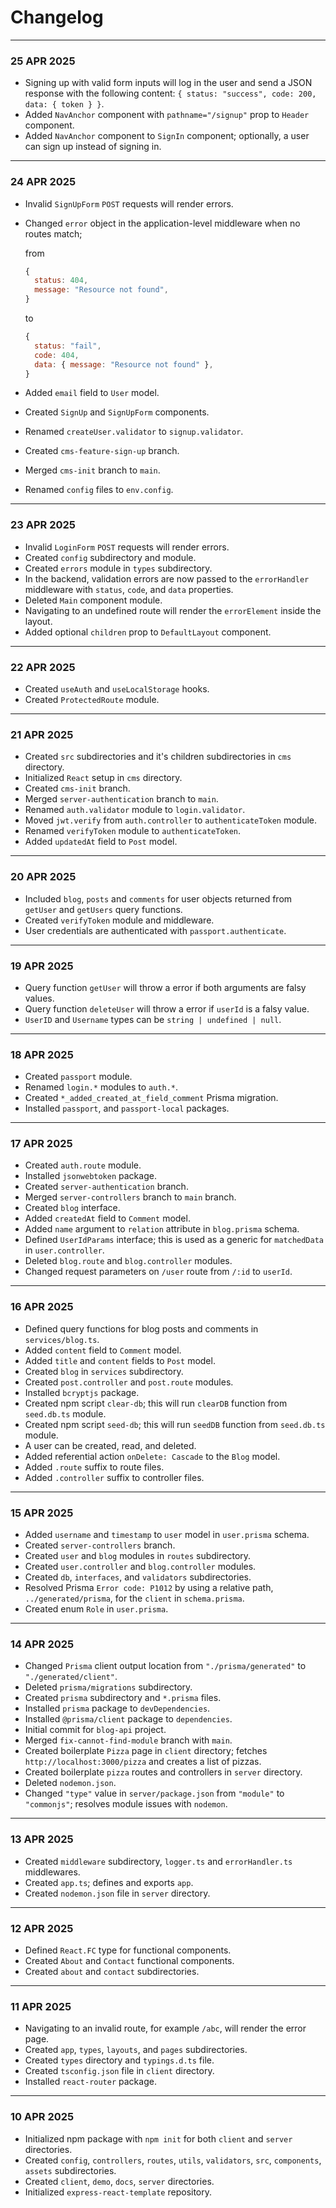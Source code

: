 # Changelog
<!-- https://medium.com/@dtgasparyan/feature-sliced-design-the-ideal-frontend-architecture-84d701ad44ba -->
---
### 25 APR 2025
- Signing up with valid form inputs will log in the user and send a JSON response with the following content: `{ status: "success", code: 200, data: { token } }`.
- Added `NavAnchor` component with `pathname="/signup"` prop to `Header` component.
- Added `NavAnchor` component to `SignIn` component; optionally, a user can sign up instead of signing in.
---
### 24 APR 2025 
- Invalid `SignUpForm` `POST` requests will render errors.
- Changed `error` object in the application-level middleware when no routes match;
  
  from

  ```js
  {
    status: 404,
    message: "Resource not found",
  }
  ```

  to
  
  ```js
  {
    status: "fail",
    code: 404,
    data: { message: "Resource not found" },
  }
  ```
- Added `email` field to `User` model.
- Created `SignUp` and `SignUpForm` components.
- Renamed `createUser.validator` to `signup.validator`. 
- Created `cms-feature-sign-up` branch.
- Merged `cms-init` branch to `main`.
- Renamed `config` files to `env.config`.
---
### 23 APR 2025
- Invalid `LoginForm` `POST` requests will render errors.
- Created `config` subdirectory and module.
- Created `errors` module in `types` subdirectory.
- In the backend, validation errors are now passed to the `errorHandler` middleware with  `status`, `code`, and `data` properties.
- Deleted `Main` component module.
- Navigating to an undefined route will render the `errorElement` inside the layout. 
- Added optional `children` prop to `DefaultLayout` component.
---
### 22 APR 2025
- Created `useAuth` and `useLocalStorage` hooks.
- Created `ProtectedRoute` module.
---
### 21 APR 2025
- Created `src` subdirectories and it's children subdirectories in `cms` directory.
- Initialized `React` setup in `cms` directory.
- Created `cms-init` branch.
- Merged `server-authentication` branch to `main`.
- Renamed `auth.validator` module to `login.validator`.
- Moved `jwt.verify` from `auth.controller` to `authenticateToken` module.
- Renamed `verifyToken` module to `authenticateToken`.
- Added `updatedAt` field to `Post` model.
---
### 20 APR 2025
- Included `blog`, `posts` and `comments` for user objects returned from `getUser` and `getUsers` query functions.
- Created `verifyToken` module and middleware.
- User credentials are authenticated with `passport.authenticate`.
---
### 19 APR 2025
- Query function `getUser` will throw a error if both arguments are falsy values.
- Query function `deleteUser` will throw a error if `userId` is a falsy value.
- `UserID` and `Username` types can be `string | undefined | null`.
---
### 18 APR 2025
- Created `passport` module.
- Renamed `login.*` modules to `auth.*`.
- Created `*_added_created_at_field_comment` Prisma migration.
- Installed `passport`, and `passport-local` packages.
---
### 17 APR 2025
- Created `auth.route` module.
- Installed `jsonwebtoken` package.
- Created `server-authentication` branch.
- Merged `server-controllers` branch to `main` branch.
- Created `blog` interface.
- Added `createdAt` field to `Comment` model.
- Added `name` argument to `relation` attribute in `blog.prisma` schema.
- Defined `UserIdParams` interface; this is used as a generic for `matchedData` in `user.controller`.
- Deleted `blog.route` and `blog.controller` modules.
- Changed request parameters on `/user` route from `/:id` to `userId`.
---
### 16 APR 2025
- Defined query functions for blog posts and comments in `services/blog.ts`.
- Added `content` field to `Comment` model.
- Added `title` and `content` fields to `Post` model.
- Created `blog` in `services` subdirectory.
- Created `post.controller` and `post.route` modules.
- Installed `bcryptjs` package.
- Created npm script `clear-db`; this will run `clearDB` function from `seed.db.ts` module.
- Created npm script `seed-db`; this will run `seedDB` function from `seed.db.ts` module.
- A user can be created, read, and deleted.
- Added referential action `onDelete: Cascade` to the `Blog` model.
- Added `.route` suffix to route files.
- Added `.controller` suffix to controller files.
---
### 15 APR 2025
- Added `username` and `timestamp` to `user` model in `user.prisma` schema.
- Created `server-controllers` branch.
- Created `user` and `blog` modules in `routes` subdirectory.
- Created `user.controller` and `blog.controller` modules.
- Created `db`, `interfaces`, and `validators` subdirectories.
- Resolved Prisma `Error code: P1012` by using a relative path, `../generated/prisma`, for the `client` in `schema.prisma`.
- Created enum `Role` in `user.prisma`.
---
### 14 APR 2025
- Changed `Prisma` client output location from `"./prisma/generated"` to `"./generated/client"`.
- Deleted `prisma/migrations` subdirectory.
- Created `prisma` subdirectory and `*.prisma` files.
- Installed `prisma` package to `devDependencies`.
- Installed `@prisma/client` package to `dependencies`.
- Initial commit for `blog-api` project.
- Merged `fix-cannot-find-module` branch with `main`.
- Created boilerplate `Pizza` page in `client` directory; fetches `http://localhost:3000/pizza` and creates a list of pizzas.
- Created boilerplate `pizza` routes and controllers in `server` directory.
- Deleted `nodemon.json`.
- Changed `"type"` value in `server/package.json` from `"module"` to `"commonjs"`; resolves module issues with `nodemon`.
---
### 13 APR 2025
- Created `middleware` subdirectory, `logger.ts` and `errorHandler.ts` middlewares.
- Created `app.ts`; defines and exports `app`.
- Created `nodemon.json` file in `server` directory.
---
### 12 APR 2025
- Defined `React.FC` type for functional components.
- Created `About` and `Contact` functional components.
- Created `about` and `contact` subdirectories.
---
### 11 APR 2025
- Navigating to an invalid route, for example `/abc`, will render the error page.
- Created `app`, `types`, `layouts`, and `pages` subdirectories.
- Created `types` directory and `typings.d.ts` file.
- Created `tsconfig.json` file in `client` directory.
- Installed `react-router` package.
---
### 10 APR 2025
- Initialized npm package with `npm init` for both `client` and `server` directories.
- Created `config`, `controllers`, `routes`, `utils`, `validators`, `src`, `components`, `assets` subdirectories.
- Created `client`, `demo`, `docs`, `server` directories.
- Initialized `express-react-template` repository.